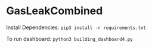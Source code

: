 # GasLeakCombined

Install Dependencies: `pip3 install -r requirements.txt`

To run dashboard: `python3 building_dashboard4.py`
